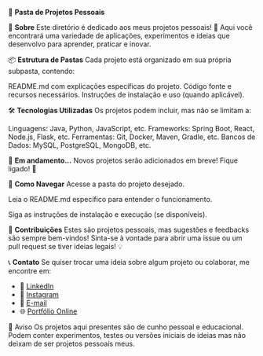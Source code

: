 📂 **Pasta de Projetos Pessoais**

🎯 **Sobre**
Este diretório é dedicado aos meus projetos pessoais! 🚀 Aqui você encontrará uma variedade de aplicações, experimentos e ideias que desenvolvo para aprender, praticar e inovar.

📦 **Estrutura de Pastas**
Cada projeto está organizado em sua própria subpasta, contendo:

README.md com explicações específicas do projeto.
Código fonte e recursos necessários.
Instruções de instalação e uso (quando aplicável).

🛠️ **Tecnologias Utilizadas**
Os projetos podem incluir, mas não se limitam a:

Linguagens: Java, Python, JavaScript, etc.
Frameworks: Spring Boot, React, Node.js, Flask, etc.
Ferramentas: Git, Docker, Maven, Gradle, etc.
Bancos de Dados: MySQL, PostgreSQL, MongoDB, etc.

🚧 **Em andamento...**
Novos projetos serão adicionados em breve! Fique ligado! 🎉

📜 **Como Navegar**
Acesse a pasta do projeto desejado.

Leia o README.md específico para entender o funcionamento.

Siga as instruções de instalação e execução (se disponíveis).

🤝 **Contribuições**
Estes são projetos pessoais, mas sugestões e feedbacks são sempre bem-vindos! Sinta-se à vontade para abrir uma issue ou um pull request se tiver ideias legais! 💡

📞 **Contato**
Se quiser trocar uma ideia sobre algum projeto ou colaborar, me encontre em:

- 💼 [LinkedIn](https://www.linkedin.com/in/guilherme-gomes-824880279/)  
- 📸 [Instagram](https://www.instagram.com/gui_gomes_18/)  
- 📧 [E-mail](mailto:gui.gomes@sempreceub.com)
- 🌐 [Portfólio Online](https://github.com/guigomes2001)

📢 Aviso
Os projetos aqui presentes são de cunho pessoal e educacional. Podem conter experimentos, testes ou versões iniciais de ideias mas não deixam de ser projetos pessoais meus.
